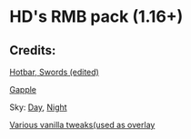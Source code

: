 # HD's RMB pack (1.16+)

## Credits:

[Hotbar, Swords (edited)](www.mediafire.com/folder/bu3drsi1c8rgi/TimeDeo%27s_2k_Packs)

[Gapple](https://bit.ly/3mAPIG1)

Sky: [Day](www.mediafire.com/file/9gwux6pn82o6e1f/%21____%A7bClouds_and_Planets.zip/file), [Night](www.mediafire.com/file/a0ehaeewwcgzfpj/!++++%C3%82%C2%A7bClouds+&+Planets+Night+Overlay.zip/file)

[Various vanilla tweaks(used as overlay](https://vanillatweaks.net/share#MvfMvu)
